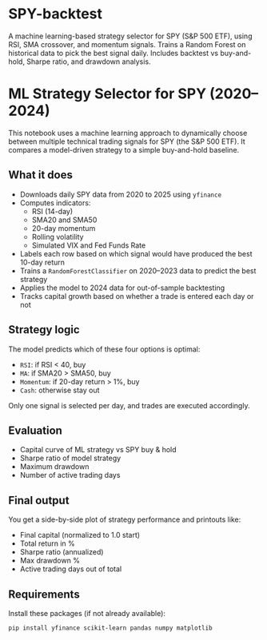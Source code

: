 # SPY-backtest
A machine learning-based strategy selector for SPY (S&amp;P 500 ETF), using RSI, SMA crossover, and momentum signals. Trains a Random Forest on historical data to pick the best signal daily. Includes backtest vs buy-and-hold, Sharpe ratio, and drawdown analysis. 

# ML Strategy Selector for SPY (2020–2024)

This notebook uses a machine learning approach to dynamically choose between multiple technical trading signals for SPY (the S&P 500 ETF). It compares a model-driven strategy to a simple buy-and-hold baseline.

## What it does

- Downloads daily SPY data from 2020 to 2025 using `yfinance`
- Computes indicators:
  - RSI (14-day)
  - SMA20 and SMA50
  - 20-day momentum
  - Rolling volatility
  - Simulated VIX and Fed Funds Rate
- Labels each row based on which signal would have produced the best 10-day return
- Trains a `RandomForestClassifier` on 2020–2023 data to predict the best strategy
- Applies the model to 2024 data for out-of-sample backtesting
- Tracks capital growth based on whether a trade is entered each day or not

## Strategy logic

The model predicts which of these four options is optimal:

- `RSI`: if RSI < 40, buy
- `MA`: if SMA20 > SMA50, buy
- `Momentum`: if 20-day return > 1%, buy
- `Cash`: otherwise stay out

Only one signal is selected per day, and trades are executed accordingly.

## Evaluation

- Capital curve of ML strategy vs SPY buy & hold
- Sharpe ratio of model strategy
- Maximum drawdown
- Number of active trading days

## Final output

You get a side-by-side plot of strategy performance and printouts like:

- Final capital (normalized to 1.0 start)
- Total return in %
- Sharpe ratio (annualized)
- Max drawdown %
- Active trading days out of total

## Requirements

Install these packages (if not already available):

```bash
pip install yfinance scikit-learn pandas numpy matplotlib
